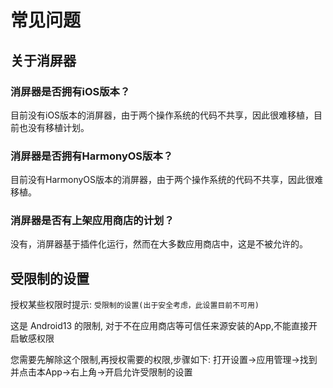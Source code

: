 # 常见问题

## 关于消屏器

### 消屏器是否拥有iOS版本？

目前没有iOS版本的消屏器，由于两个操作系统的代码不共享，因此很难移植，目前也没有移植计划。

### 消屏器是否拥有HarmonyOS版本？

目前没有HarmonyOS版本的消屏器，由于两个操作系统的代码不共享，因此很难移植。

### 消屏器是否有上架应用商店的计划？

没有，消屏器基于插件化运行，然而在大多数应用商店中，这是不被允许的。

## 受限制的设置

授权某些权限时提示:  `受限制的设置(出于安全考虑，此设置目前不可用)`

这是 Android13 的限制, 对于不在应用商店等可信任来源安装的App,不能直接开启敏感权限

您需要先解除这个限制,再授权需要的权限,步骤如下:
打开设置->应用管理->找到并点击本App->右上角->开启允许受限制的设置


